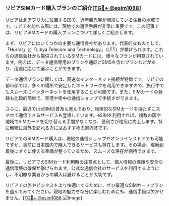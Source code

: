 ### リビアSIMカード購入プランのご紹介[[TG💪+ @esim1088](https://t.me/s/esim1088)]

リビアは北アフリカに位置する国で、近年観光客が増加している注目の地域です。リビアを訪れる際には、現地での通信手段が非常に重要です。この記事では、リビアSIMカードの購入プランについて詳しくご紹介します。

まず、リビアにはいくつかの主要な通信会社があります。代表的なものとして、「Hurrat」と「Libya Telecom and Technology」（LTT）が挙げられます。これらの通信会社から提供されているSIMカードには、様々なプランが用意されています。例えば、データ通信専用のプランや通話とSMSを含むプランなどがあり、用途に応じて選ぶことができます。

データ通信プランに関しては、高速なインターネット接続が特徴です。リビアの都市部では、多くの場所で安定したネットワークを利用できますので、旅行中でもスムーズにインターネットを使用することが可能です。また、SIMカードの登録も比較的簡単で、空港や街中の通信ショップで手続きができます。

さらに、最近ではeSIMの普及も進んでおり、物理的なSIMカードを持たずにスマホで通信できるサービスも登場しています。eSIMを利用すれば、複数の国や地域でSIMカードを切り替える手間がなくなり、便利さが格段に向上します。特に頻繁に海外を訪れる方にはおすすめの選択肢です。

リビアでのSIMカード購入は、現地の通信ショップやオンラインストアでも可能ですが、事前に日本国内で購入できるサービスも存在します。その場合、現地到着後にすぐに使える準備が整っているため、スムーズな滞在が期待できます。

最後に、リビアでのSIMカード利用時の注意点として、個人情報の保護や安全な通信環境の確保が挙げられます。公式な通信会社のサービスを利用するようにし、不明瞭な業者からの購入は避けることが大切です。

リビアでの旅やビジネスをより快適にするために、ぜひ最適なSIMカードプランを選んでみてください。現地の魅力を存分に楽しむためにも、通信手段は欠かせません。[[TG💪+ @esim1088](https://t.me/s/esim1088) ![Image](https://i.postimg.cc/Y0z9fWf4/image.png)]